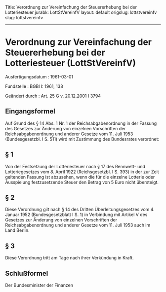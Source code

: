 Title: Verordnung zur Vereinfachung der Steuererhebung bei der Lotteriesteuer
jurabk: LottStVereinfV
layout: default
origslug: lottstvereinfv
slug: lottstvereinfv

---

# Verordnung zur Vereinfachung der Steuererhebung bei der Lotteriesteuer (LottStVereinfV)

Ausfertigungsdatum
:   1961-03-01

Fundstelle
:   BGBl I: 1961, 138

Geändert durch
:   Art. 25 G v. 20.12.2001 I 3794


## Eingangsformel

Auf Grund des § 14 Abs. 1 Nr. 1 der Reichsabgabenordnung in der
Fassung des Gesetzes zur Änderung von einzelnen Vorschriften der
Reichsabgabenordnung und anderer Gesetze vom 11. Juli 1953
(Bundesgesetzbl. I S. 511) wird mit Zustimmung des Bundesrates
verordnet:


## § 1

Von der Festsetzung der Lotteriesteuer nach § 17 des Rennwett- und
Lotteriegesetzes vom 8. April 1922 (Reichsgesetzbl. I S. 393) in der
zur Zeit geltenden Fassung ist abzusehen, wenn die für die einzelne
Lotterie oder Ausspielung festzusetzende Steuer den Betrag von 5 Euro
nicht übersteigt.


## § 2

Diese Verordnung gilt nach § 14 des Dritten Überleitungsgesetzes vom
4\. Januar 1952 (Bundesgesetzblatt I S. 1) in Verbindung mit Artikel V
des Gesetzes zur Änderung von einzelnen Vorschriften der
Reichsabgabenordnung und anderer Gesetze vom 11. Juli 1953 auch im
Land Berlin.


## § 3

Diese Verordnung tritt am Tage nach ihrer Verkündung in Kraft.


## Schlußformel

Der Bundesminister der Finanzen


